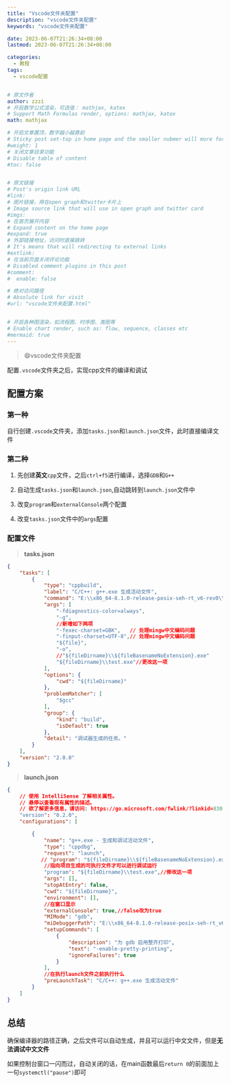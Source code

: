 ```yaml
---
title: "Vscode文件夹配置"
description: "vscode文件夹配置"
keywords: "vscode文件夹配置"

date: 2023-06-07T21:26:34+08:00
lastmod: 2023-06-07T21:26:34+08:00

categories:
  - 教程
tags:
  - vscode配置


# 原文作者
author: zzzi
# 开启数学公式渲染，可选值： mathjax, katex
# Support Math Formulas render, options: mathjax, katex
math: mathjax

# 开启文章置顶，数字越小越靠前
# Sticky post set-top in home page and the smaller nubmer will more forward.
#weight: 1
# 关闭文章目录功能
# Disable table of content
#toc: false


# 原文链接
# Post's origin link URL
#link:
# 图片链接，用在open graph和twitter卡片上
# Image source link that will use in open graph and twitter card
#imgs:
# 在首页展开内容
# Expand content on the home page
#expand: true
# 外部链接地址，访问时直接跳转
# It's means that will redirecting to external links
#extlink:
# 在当前页面关闭评论功能
# Disabled comment plugins in this post
#comment:
#  enable: false

# 绝对访问路径
# Absolute link for visit
#url: "vscode文件夹配置.html"


# 开启各种图渲染，如流程图、时序图、类图等
# Enable chart render, such as: flow, sequence, classes etc
#mermaid: true
---
```


>:smile:vscode文件夹配置

配置`.vscode`文件夹之后，实现cpp文件的编译和调试

<!--more-->

## **配置方案**

### 第一种

自行创建`.vscode`文件夹，添加`tasks.json`和`launch.json`文件，此时直接编译文件

### 第二种

1. 先创建**英文**`cpp`文件，之后`ctrl+f5`进行编译，选择`GDB`和`G++`

2. 自动生成`tasks.json`和`launch.json`,自动跳转到`launch.json`文件中
3. 改变`program`和`externalConsole`两个配置
4. 改变`tasks.json`文件中的`args`配置

### 配置文件

> **tasks.json**

```json
{
    "tasks": [
        {
            "type": "cppbuild",
            "label": "C/C++: g++.exe 生成活动文件",
            "command": "E:\\x86_64-8.1.0-release-posix-seh-rt_v6-rev0\\mingw64\\bin\\g++.exe",//自己的路径
            "args": [
                "-fdiagnostics-color=always",
                "-g",
                //新增如下两项
                "-fexec-charset=GBK",   // 处理mingw中文编码问题
                "-finput-charset=UTF-8",// 处理mingw中文编码问题
                "${file}",
                "-o",
                //"${fileDirname}\\${fileBasenameNoExtension}.exe"
                "${fileDirname}\\test.exe"//更改这一项
            ],
            "options": {
                "cwd": "${fileDirname}"
            },
            "problemMatcher": [
                "$gcc"
            ],
            "group": {
                "kind": "build",
                "isDefault": true
            },
            "detail": "调试器生成的任务。"
        }
    ],
    "version": "2.0.0"
}
```

> **launch.json**

```json
{
    // 使用 IntelliSense 了解相关属性。 
    // 悬停以查看现有属性的描述。
    // 欲了解更多信息，请访问: https://go.microsoft.com/fwlink/?linkid=830387
    "version": "0.2.0",
    "configurations": [

        {
            "name": "g++.exe - 生成和调试活动文件",
            "type": "cppdbg",
            "request": "launch",
           // "program": "${fileDirname}\\${fileBasenameNoExtension}.exe"
            //指向项目生成的可执行文件才可以进行调试运行
            "program": "${fileDirname}\\test.exe",//修改这一项
            "args": [],
            "stopAtEntry": false,
            "cwd": "${fileDirname}",
            "environment": [],
            //在窗口显示
            "externalConsole": true,//false改为true
            "MIMode": "gdb",
            "miDebuggerPath": "E:\\x86_64-8.1.0-release-posix-seh-rt_v6-rev0\\mingw64\\bin\\gdb.exe",
            "setupCommands": [
                {
                    "description": "为 gdb 启用整齐打印",
                    "text": "-enable-pretty-printing",
                    "ignoreFailures": true
                }
            ],
            //在执行launch文件之前执行什么
            "preLaunchTask": "C/C++: g++.exe 生成活动文件"
        }
    ]
}
```

## 总结

确保编译器的路径正确，之后文件可以自动生成，并且可以运行中文文件，但是**无法调试中文文件**

如果控制台窗口一闪而过，自动关闭的话，在main函数最后`return 0`的前面加上一句`systemctl("pause")`即可
